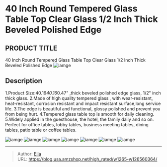 # 40 Inch Round Tempered Glass Table Top Clear Glass 1/2 Inch Thick Beveled Polished Edge


## PRODUCT TITLE 

40 Inch Round Tempered Glass Table Top Clear Glass 1/2 Inch Thick Beveled Polished Edge
![iamge](https://b2bfiles1.gigab2b.cn/image/wkseller/14149/20221104_2c92118ff1b058b82381e7eeaca9d2d6.jpg)

## Description

1.Product Size:40.16*40.16*0.47&#34; ,thick beveled polished edge glass, 1/2&#34; inch thick glass.
2.Made of high quality tempered glass , with wear-resistant, heat-resistant, corrosion resistant and impact resistant surface,long service life.
3.The edge is beautiful and functional, glossy polished and prevent you from being hurt.
4.Tempered glass table top is smooth for daily cleaning.
5.Widely applied in the guesthouse, the hotel, the family daily and so on. Perfect for office tables, lobby tables, business meeting tables, dining tables, patio table or coffee tables.






![iamge](https://b2bfiles1.gigab2b.cn/image/wkseller/14149/20221104_91f76527e63b4a7f949ed38a61d1d664.jpg)
![iamge](https://b2bfiles1.gigab2b.cn/image/wkseller/14149/20221104_8cd74eea1f7ba5616b88a1dfaab3d524.jpg)
![iamge](https://b2bfiles1.gigab2b.cn/image/wkseller/14149/20221104_75fcaf8d053c8ef9b3cf28a4625eeebe.jpg)
![iamge](https://b2bfiles1.gigab2b.cn/image/wkseller/14149/20221104_c61249d9367f4a090c3662ec73e470c9.jpg)
![iamge](https://b2bfiles1.gigab2b.cn/image/wkseller/14149/20221104_dea7d0d305f64b1106e489b0d61dfde5.jpg)
![iamge](https://b2bfiles1.gigab2b.cn/image/wkseller/14149/20221104_28ad486d0e1df77b2092f4e573b5fa51.jpg)
![iamge](https://b2bfiles1.gigab2b.cn/image/wkseller/14149/20221201_0e39d90b29df3ffe841a611518345eeb.jpg)


---

> Author: [Ella](https://blog.usa.amzshop.net/)  
> URL: https://blog.usa.amzshop.net/high_rated/w1265-w126560364/  

